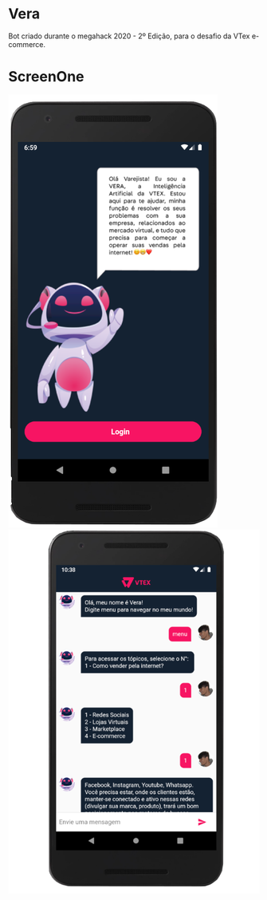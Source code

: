 # Vera
Bot criado durante o megahack 2020 - 2º Edição, para o desafio da VTex e-commerce.



# ScreenOne

![](https://github.com/gussouzauni/vera-bot-flutter/blob/master/mobile/assets/screenOne.png)
![](https://github.com/gussouzauni/vera-bot-flutter/blob/master/mobile/assets/screenTwo.png)
